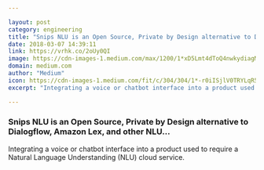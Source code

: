 ```yaml
---

layout: post
category: engineering
title: "Snips NLU is an Open Source, Private by Design alternative to Dialogflow, Amazon Lex, and other NLU…"
date: 2018-03-07 14:39:11
link: https://vrhk.co/2oUy0QI
image: https://cdn-images-1.medium.com/max/1200/1*xD5Lmt4dToQ4nwkydiagMQ.png
domain: medium.com
author: "Medium"
icon: https://cdn-images-1.medium.com/fit/c/304/304/1*-r0iISjlV0TRYLqR5tZ8UQ.png
excerpt: "Integrating a voice or chatbot interface into a product used to require a Natural Language Understanding (NLU) cloud service."

---
```


### Snips NLU is an Open Source, Private by Design alternative to Dialogflow, Amazon Lex, and other NLU…

Integrating a voice or chatbot interface into a product used to require a Natural Language Understanding (NLU) cloud service.